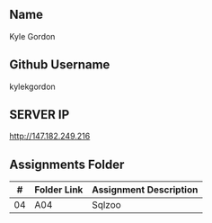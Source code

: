 ## Name

Kyle Gordon

## Github Username

kylekgordon

## SERVER IP

http://147.182.249.216

##  Assignments Folder

|   #   | Folder Link | Assignment Description |
| :---: | ----------- | ---------------------- |
|    04   |      A04       |            Sqlzoo            |
